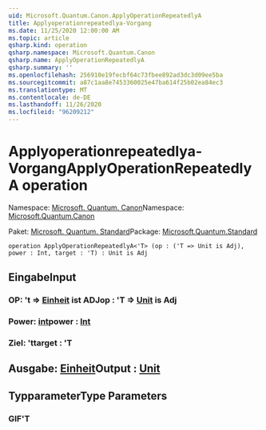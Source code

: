 ```yaml
---
uid: Microsoft.Quantum.Canon.ApplyOperationRepeatedlyA
title: Applyoperationrepeatedlya-Vorgang
ms.date: 11/25/2020 12:00:00 AM
ms.topic: article
qsharp.kind: operation
qsharp.namespace: Microsoft.Quantum.Canon
qsharp.name: ApplyOperationRepeatedlyA
qsharp.summary: ''
ms.openlocfilehash: 256910e19fecbf64c73fbee892ad3dc3d09ee5ba
ms.sourcegitcommit: a87c1aa8e7453360025e47ba614f25b02ea84ec3
ms.translationtype: MT
ms.contentlocale: de-DE
ms.lasthandoff: 11/26/2020
ms.locfileid: "96209212"
---
```

# <a name="applyoperationrepeatedlya-operation"></a><span data-ttu-id="0d85f-102">Applyoperationrepeatedlya-Vorgang</span><span class="sxs-lookup"><span data-stu-id="0d85f-102">ApplyOperationRepeatedlyA operation</span></span>

<span data-ttu-id="0d85f-103">Namespace: [Microsoft. Quantum. Canon](xref:Microsoft.Quantum.Canon)</span><span class="sxs-lookup"><span data-stu-id="0d85f-103">Namespace: [Microsoft.Quantum.Canon](xref:Microsoft.Quantum.Canon)</span></span>

<span data-ttu-id="0d85f-104">Paket: [Microsoft. Quantum. Standard](https://nuget.org/packages/Microsoft.Quantum.Standard)</span><span class="sxs-lookup"><span data-stu-id="0d85f-104">Package: [Microsoft.Quantum.Standard](https://nuget.org/packages/Microsoft.Quantum.Standard)</span></span>




```qsharp
operation ApplyOperationRepeatedlyA<'T> (op : ('T => Unit is Adj), power : Int, target : 'T) : Unit is Adj
```


## <a name="input"></a><span data-ttu-id="0d85f-105">Eingabe</span><span class="sxs-lookup"><span data-stu-id="0d85f-105">Input</span></span>

### <a name="op--t--unit--is-adj"></a><span data-ttu-id="0d85f-106">OP: 't => [Einheit](xref:microsoft.quantum.lang-ref.unit)  ist ADJ</span><span class="sxs-lookup"><span data-stu-id="0d85f-106">op : 'T => [Unit](xref:microsoft.quantum.lang-ref.unit)  is Adj</span></span>




### <a name="power--int"></a><span data-ttu-id="0d85f-107">Power: [int](xref:microsoft.quantum.lang-ref.int)</span><span class="sxs-lookup"><span data-stu-id="0d85f-107">power : [Int](xref:microsoft.quantum.lang-ref.int)</span></span>




### <a name="target--t"></a><span data-ttu-id="0d85f-108">Ziel: 't</span><span class="sxs-lookup"><span data-stu-id="0d85f-108">target : 'T</span></span>





## <a name="output--unit"></a><span data-ttu-id="0d85f-109">Ausgabe: [Einheit](xref:microsoft.quantum.lang-ref.unit)</span><span class="sxs-lookup"><span data-stu-id="0d85f-109">Output : [Unit](xref:microsoft.quantum.lang-ref.unit)</span></span>



## <a name="type-parameters"></a><span data-ttu-id="0d85f-110">Typparameter</span><span class="sxs-lookup"><span data-stu-id="0d85f-110">Type Parameters</span></span>

### <a name="t"></a><span data-ttu-id="0d85f-111">GIF</span><span class="sxs-lookup"><span data-stu-id="0d85f-111">'T</span></span>

